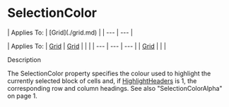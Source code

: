 




<h1 class="heading"><span class="name">SelectionColor</span></h1>
| Applies To: | [Grid](./grid.md) |
| --- | ---  |

| Applies To: | [Grid](./grid.md) | [Grid](./grid.md) |  |  |
| --- | --- | ---  |
| [Grid](./grid.md) |  |  |


Description


The SelectionColor property specifies the colour used to highlight the currently selected block of cells and, if [HighlightHeaders](highlightheaders.md) is 1, the corresponding row and column headings. See also "SelectionColorAlpha" on page 1.



